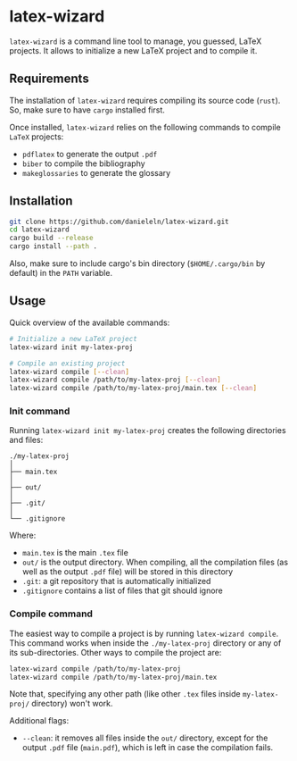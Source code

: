 # latex-wizard
`latex-wizard` is a command line tool to manage, you guessed, LaTeX projects.
It allows to initialize a new LaTeX project and to compile it.



## Requirements
The installation of `latex-wizard` requires compiling its source code
(`rust`). So, make sure to have `cargo` installed first.

Once installed, `latex-wizard` relies on the following commands to compile
`LaTeX` projects:

- `pdflatex` to generate the output `.pdf`
- `biber` to compile the bibliography
- `makeglossaries` to generate the glossary



## Installation
```bash
git clone https://github.com/danieleln/latex-wizard.git
cd latex-wizard
cargo build --release
cargo install --path .
```
Also, make sure to include cargo's bin directory (`$HOME/.cargo/bin`
by default) in the `PATH` variable.



## Usage
Quick overview of the available commands:

```bash
# Initialize a new LaTeX project
latex-wizard init my-latex-proj

# Compile an existing project
latex-wizard compile [--clean]
latex-wizard compile /path/to/my-latex-proj [--clean]
latex-wizard compile /path/to/my-latex-proj/main.tex [--clean]
```



### Init command
Running `latex-wizard init my-latex-proj` creates the following directories
and files:

```
./my-latex-proj
│
├── main.tex
│
├── out/
│
├── .git/
│
└── .gitignore
```

Where:

- `main.tex` is the main `.tex` file
- `out/` is the output directory. When compiling, all the compilation
      files (as well as the output `.pdf` file) will be stored in this
      directory
- `.git`: a git repository that is automatically initialized
- `.gitignore` contains a list of files that git should ignore



### Compile command
The easiest way to compile a project is by running `latex-wizard compile`.
This command works when inside the `./my-latex-proj` directory or any
of its sub-directories.
Other ways to compile the project are:

```bash
latex-wizard compile /path/to/my-latex-proj
latex-wizard compile /path/to/my-latex-proj/main.tex
```

Note that, specifying any other path (like other `.tex` files inside
`my-latex-proj/` directory) won't work.

Additional flags:

- `--clean`: it removes all files inside the `out/` directory,
      except for the output `.pdf` file (`main.pdf`), which is left
      in case the compilation fails.

